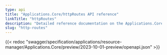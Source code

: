 ```yaml
---
type: api
title: "Applications.Core/httpRoutes API reference"
linkTitle: "httpRoutes"
description: "Detailed reference documentation on the Applications.Core/httpRoutes API"
slug: "http-routes"
---
```


{{< redoc "swagger/specification/applications/resource-manager/Applications.Core/preview/2023-10-01-preview/openapi.json" >}}

